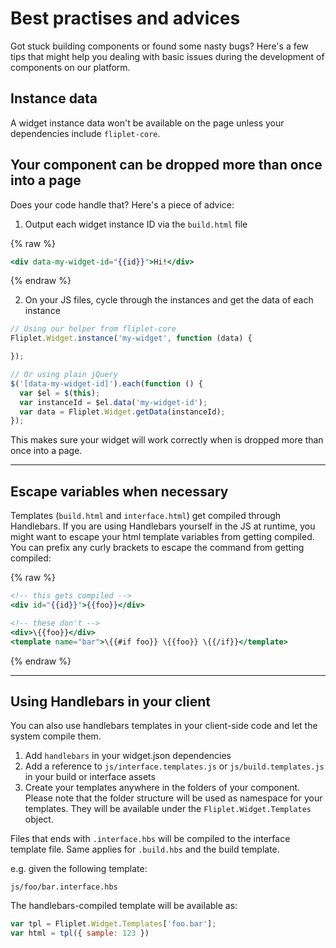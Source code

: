 # Best practises and advices

Got stuck building components or found some nasty bugs? Here's a few tips that might help you dealing with basic issues during the development of components on our platform.

## Instance data

A widget instance data won't be available on the page unless your dependencies include `fliplet-core`.

## Your component can be dropped more than once into a page

Does your code handle that? Here's a piece of advice:

1. Output each widget instance ID via the `build.html` file

{% raw %}
```handlebars
<div data-my-widget-id="{{id}}">Hi!</div>
```
{% endraw %}

2. On your JS files, cycle through the instances and get the data of each instance

```js
// Using our helper from fliplet-core
Fliplet.Widget.instance('my-widget', function (data) {

});

// Or using plain jQuery
$('[data-my-widget-id]').each(function () {
  var $el = $(this);
  var instanceId = $el.data('my-widget-id');
  var data = Fliplet.Widget.getData(instanceId);
});
```

This makes sure your widget will work correctly when is dropped more than once into a page.

---

## Escape variables when necessary

Templates (`build.html` and `interface.html`) get compiled through Handlebars. If you are using Handlebars yourself in the JS at runtime, you might want to escape your html template variables from getting compiled. You can prefix any curly brackets to escape the command from getting compiled:

{% raw %}
```handlebars
<!-- this gets compiled -->
<div id="{{id}}">{{foo}}</div>

<!-- these don't -->
<div>\{{foo}}</div>
<template name="bar">\{{#if foo}} \{{foo}} \{{/if}}</template>
```
{% endraw %}

---

## Using Handlebars in your client

You can also use handlebars templates in your client-side code and let the system compile them.

1. Add `handlebars` in your widget.json dependencies
2. Add a reference to `js/interface.templates.js` or `js/build.templates.js` in your build or interface assets
3. Create your templates anywhere in the folders of your component. Please note that the folder structure will be used as namespace for your templates. They will be available under the `Fliplet.Widget.Templates` object.

Files that ends with `.interface.hbs` will be compiled to the interface template file. Same applies for `.build.hbs` and the build template.

e.g. given the following template:

```
js/foo/bar.interface.hbs
```

The handlebars-compiled template will be available as:

```js
var tpl = Fliplet.Widget.Templates['foo.bar'];
var html = tpl({ sample: 123 })
```
